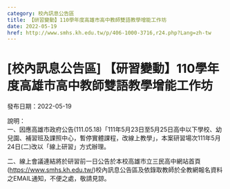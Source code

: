 ```yaml
---
category: 校內訊息公告區
title: 【研習變動】110學年度高雄市高中教師雙語教學增能工作坊
date: 2022-05-19
href: http://www.smhs.kh.edu.tw/p/406-1000-3716,r24.php?Lang=zh-tw
---
```


# [校內訊息公告區] 【研習變動】110學年度高雄市高中教師雙語教學增能工作坊

發布日期：2022-05-19

說明：  
一、因應高雄市政府公告(111.05.18)「111年5月23日至5月25日高中以下學校、幼兒園、補習班及課照中心，暫停實體課程，改線上教學」，本案研習場次111年5月24日(二)改以「線上研習」方式辦理。  
  
二、線上會議連結將於研習前一日公告於本校高雄市立三民高中網站首頁(https://www.smhs.kh.edu.tw/)校內訊息公告區及依錄取教師於全教網報名資料之EMAIL通知，不便之處，敬請見諒。

